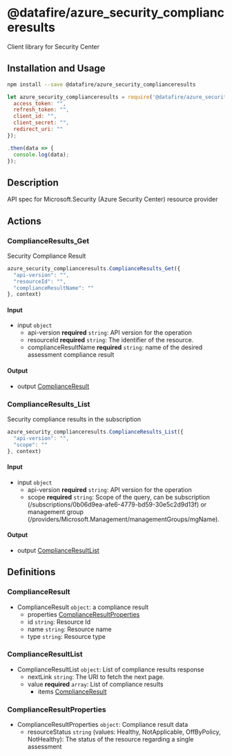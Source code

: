 # @datafire/azure_security_complianceresults

Client library for Security Center

## Installation and Usage
```bash
npm install --save @datafire/azure_security_complianceresults
```
```js
let azure_security_complianceresults = require('@datafire/azure_security_complianceresults').create({
  access_token: "",
  refresh_token: "",
  client_id: "",
  client_secret: "",
  redirect_uri: ""
});

.then(data => {
  console.log(data);
});
```

## Description

API spec for Microsoft.Security (Azure Security Center) resource provider

## Actions

### ComplianceResults_Get
Security Compliance Result


```js
azure_security_complianceresults.ComplianceResults_Get({
  "api-version": "",
  "resourceId": "",
  "complianceResultName": ""
}, context)
```

#### Input
* input `object`
  * api-version **required** `string`: API version for the operation
  * resourceId **required** `string`: The identifier of the resource.
  * complianceResultName **required** `string`: name of the desired assessment compliance result

#### Output
* output [ComplianceResult](#complianceresult)

### ComplianceResults_List
Security compliance results in the subscription


```js
azure_security_complianceresults.ComplianceResults_List({
  "api-version": "",
  "scope": ""
}, context)
```

#### Input
* input `object`
  * api-version **required** `string`: API version for the operation
  * scope **required** `string`: Scope of the query, can be subscription (/subscriptions/0b06d9ea-afe6-4779-bd59-30e5c2d9d13f) or management group (/providers/Microsoft.Management/managementGroups/mgName).

#### Output
* output [ComplianceResultList](#complianceresultlist)



## Definitions

### ComplianceResult
* ComplianceResult `object`: a compliance result
  * properties [ComplianceResultProperties](#complianceresultproperties)
  * id `string`: Resource Id
  * name `string`: Resource name
  * type `string`: Resource type

### ComplianceResultList
* ComplianceResultList `object`: List of compliance results response
  * nextLink `string`: The URI to fetch the next page.
  * value **required** `array`: List of compliance results
    * items [ComplianceResult](#complianceresult)

### ComplianceResultProperties
* ComplianceResultProperties `object`: Compliance result data
  * resourceStatus `string` (values: Healthy, NotApplicable, OffByPolicy, NotHealthy): The status of the resource regarding a single assessment


